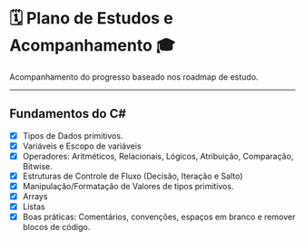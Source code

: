 # 🗓️ Plano de Estudos e Acompanhamento 🎓

Acompanhamento do progresso baseado nos roadmap de estudo.

---

## Fundamentos do C#

- [X] Tipos de Dados primitivos.
- [X] Variáveis e Escopo de variáveis
- [X] Operadores: Aritméticos, Relacionais, Lógicos, Atribuição, Comparação, Bitwise.
- [X] Estruturas de Controle de Fluxo (Decisão, Iteração e Salto)
- [X] Manipulação/Formatação de Valores de tipos primitivos.
- [X] Arrays
- [X] Listas
- [X] Boas práticas: Comentários, convenções, espaços em branco e remover blocos de código.

